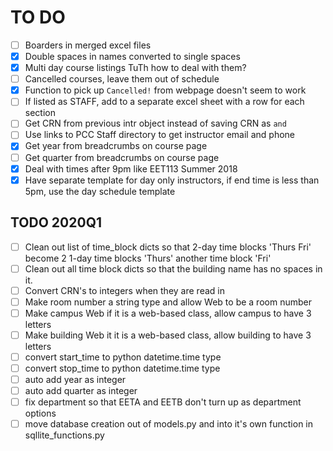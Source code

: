 # TO DO
- [ ] Boarders in merged excel files
- [x] Double spaces in names converted to single spaces
- [x] Multi day course listings TuTh how to deal with them?
- [ ] Cancelled courses, leave them out of schedule 
- [x] Function to pick up ```Cancelled!``` from webpage doesn't seem to work
- [ ] If listed as STAFF, add to a separate excel sheet with a row for each section
- [ ] Get CRN from previous intr object instead of saving CRN as ```and```
- [ ] Use links to PCC Staff directory to get instructor email and phone
- [x] Get year from breadcrumbs on course page
- [ ] Get quarter from breadcrumbs on course page
- [x] Deal with times after 9pm like EET113 Summer 2018
- [x] Have separate template for day only instructors, if end time is less than 5pm, use the day schedule template

## TODO 2020Q1
- [ ] Clean out list of time_block dicts so that 2-day time blocks 'Thurs Fri' become 2 1-day time blocks 'Thurs' another time block 'Fri'
- [ ] Clean out all time block dicts so that the building name has no spaces in it.
- [ ] Convert CRN's to integers when they are read in
- [ ] Make room number a string type and allow Web to be a room number
- [ ] Make campus Web if it is a web-based class, allow campus to have 3 letters
- [ ] Make building Web it it is a web-based class, allow building to have 3 letters
- [ ] convert start_time to python datetime.time type
- [ ] convert stop_time to python datetime.time type
- [ ] auto add year as integer
- [ ] auto add quarter as integer
- [ ] fix department so that EETA and EETB don't turn up as department options
- [ ] move database creation out of models.py and into it's own function in sqllite_functions.py
